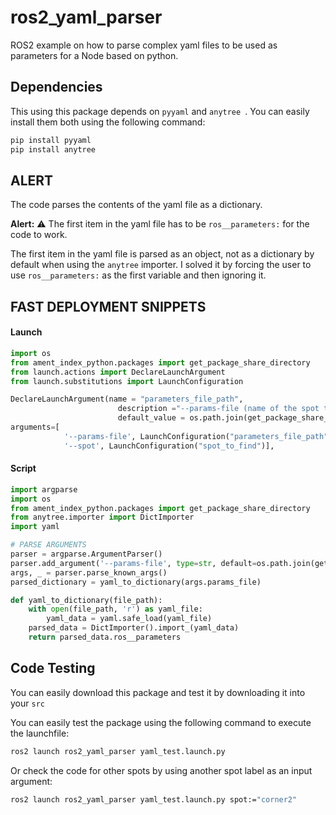 # ros2_yaml_parser
ROS2 example on how to parse complex yaml files to be used as parameters for a Node based on python.

## Dependencies

This using this package depends on `pyyaml` and `anytree `. You can easily install them both using the following command:

```sh
pip install pyyaml
pip install anytree
```

## ALERT

The code parses the contents of the yaml file as a dictionary.

**Alert:** ⚠️ The first item in the yaml file has to be `ros__parameters:` for the code to work.


The first item in the yaml file is parsed as an object, not as a dictionary by default when using the `anytree` importer. I solved it by forcing the user to use `ros__parameters:` as the first variable and then ignoring it.

## FAST DEPLOYMENT SNIPPETS

#### Launch
```py
import os
from ament_index_python.packages import get_package_share_directory
from launch.actions import DeclareLaunchArgument
from launch.substitutions import LaunchConfiguration

DeclareLaunchArgument(name = "parameters_file_path",
                        description ="--params-file (name of the spot to identify)",
                        default_value = os.path.join(get_package_share_directory('ros2_yaml_parser'), 'config', 'spots.yaml')),
arguments=[
            '--params-file', LaunchConfiguration("parameters_file_path"),
            '--spot', LaunchConfiguration("spot_to_find")],

```

#### Script

```py
import argparse
import os
from ament_index_python.packages import get_package_share_directory
from anytree.importer import DictImporter
import yaml

# PARSE ARGUMENTS
parser = argparse.ArgumentParser()
parser.add_argument('--params-file', type=str, default=os.path.join(get_package_share_directory('ros2_yaml_parser'), 'config', 'spots.yaml'), help='Size argument')
args, _ = parser.parse_known_args()
parsed_dictionary = yaml_to_dictionary(args.params_file) 

def yaml_to_dictionary(file_path):
    with open(file_path, 'r') as yaml_file:
        yaml_data = yaml.safe_load(yaml_file)
    parsed_data = DictImporter().import_(yaml_data)
    return parsed_data.ros__parameters
```
## Code Testing

You can easily download this package and test it by downloading it into your `src`

You can easily test the package using the following command to execute the launchfile:
```sh
ros2 launch ros2_yaml_parser yaml_test.launch.py
```

Or check the code for other spots by using another spot label as an input argument:
```sh
ros2 launch ros2_yaml_parser yaml_test.launch.py spot:="corner2"
```

